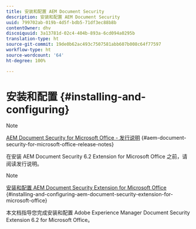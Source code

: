 ```yaml
---
title: 安装和配置 AEM Document Security
description: 安装和配置 AEM Document Security
uuid: 799702ab-019b-4d5f-bdb5-71df3ec88b8b
contentOwner: dhv
discoiquuid: 3a13781d-02c4-404b-893a-6cd094a0295b
translation-type: ht
source-git-commit: 19de0b62ac493c7507581abb607b008c64f77597
workflow-type: ht
source-wordcount: '64'
ht-degree: 100%

---
```



# 安装和配置 {#installing-and-configuring}

>[!NOTE]
>
>[AEM Document Security for Microsoft Office - 发行说明](../document-security-extension-release-notes.md) {#aem-document-security-for-microsoft-office-release-notes}
>
>在安装 AEM Document Security 6.2 Extension for Microsoft Office 之前，请阅读发行说明。

>[!NOTE]
>
>[安装和配置 AEM Document Security Extension for Microsoft Office](../installing-configuring-aemdsext.md) {#installing-and-configuring-aem-document-security-extension-for-microsoft-office}
>
>本文档指导您完成安装和配置 Adobe Experience Manager Document Security Extension 6.2 for Microsoft Office。

